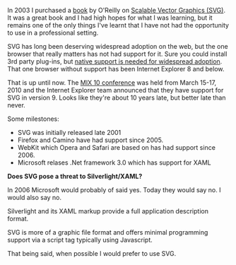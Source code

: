 In 2003 I purchased a [book][0] by O'Reilly on [Scalable Vector Graphics (SVG)][1].  It was a great book and I had high hopes for what I was learning, but it remains one of the only things I've learnt that I have not had the opportunity to use in a professional setting.
 
SVG has long been deserving widespread adoption on the web, but the one browser that really matters has not had support for it.  Sure you could install 3rd party plug-ins, but [native support is needed for widespread adoption][2].  That one browser without support has been Internet Explorer 8 and below.

That is up until now.  The [MIX 10 conference][3] was held from March 15-17, 2010 and the Internet Explorer team announced that they have support for SVG in version 9.  Looks like they're about 10 years late, but better late than never.  

Some milestones:

- SVG was initially released late 2001
- Firefox and Camino have had support since 2005.   
- WebKit which Opera and Safari are based on has had support since 2006.
- Microsoft relases .Net framework 3.0 which has support for XAML

**Does SVG pose a threat to Silverlight/XAML?** 

In 2006 Microsoft would probably of said yes.  Today they would say no.  I would also say no.

Silverlight and its XAML markup provide a full application description format. 

SVG is more of a graphic file format and offers minimal programming support via a script tag typically using Javascript.  

That being said, when possible I would prefer to use SVG.

[0]: http://oreilly.com/catalog/9780596002237
[1]: http://www.w3.org/TR/SVG/
[2]: http://www.brianbondy.com/blog/id/17/the-trouble-with-internet-explorer
[3]: http://live.visitmix.com/
